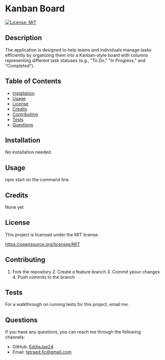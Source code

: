 # Kanban Board
 [![License: MIT](https://img.shields.io/badge/License-MIT-yellow.svg)](https://opensource.org/licenses/MIT)

  ## Description
  The application is designed to help teams and individuals manage tasks efficiently by organizing them into a Kanban-style board with columns representing different task statuses (e.g., "To Do," "In Progress," and "Completed"). 


  ## Table of Contents
  - [Installation](#installation)
  - [Usage](#usage)
  - [License](#license)
  - [Credits](#credits)
  - [Contributing](#contributing)
  - [Tests](#tests)
  - [Questions](#questions)

  ## Installation
  No installation needed.  

  ## Usage
  npm start on the command line

  ## Credits
  None yet


  ## License
  This project is licensed under the MIT license.

  https://opensource.org/licenses/MIT

  ## Contributing
  1. Fork the repository 2. Create a feature branch 3. Commit ypour changes 4. Push commits to the branch

  ## Tests
  For a walkthrough on running tests for this project, email me.
 


  ## Questions
  If you have any questions, you can reach me through the following channels:
  - GitHub: [EddieJae24](https://github.com/EddieJae24)
  - Email: tetraed.llc@gmail.com
  
